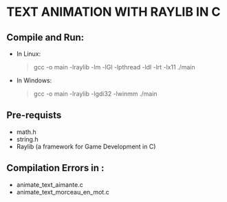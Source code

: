 # TEXT ANIMATION WITH RAYLIB IN C

## Compile and Run:<br>
- In Linux:
  > gcc <file> -o main -lraylib -lm -lGl -lpthread -ldl -lrt -lx11
  > ./main
- In Windows:
  > gcc <file> -o main -lraylib -lgdi32 -lwinmm
  > ./main
## Pre-requists
- math.h
- string.h
- Raylib (a framework for Game Development in C)

## Compilation Errors in :
- animate_text_aimante.c
- animate_text_morceau_en_mot.c

